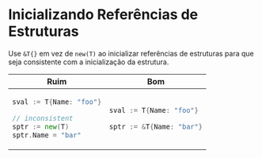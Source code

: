 # Inicializando Referências de Estruturas

Use `&T{}` em vez de `new(T)` ao inicializar referências de estruturas para que
seja consistente com a inicialização da estrutura.

<table>
<thead><tr><th>Ruim</th><th>Bom</th></tr></thead>
<tbody>
<tr><td>

```go
sval := T{Name: "foo"}

// inconsistent
sptr := new(T)
sptr.Name = "bar"
```

</td><td>

```go
sval := T{Name: "foo"}

sptr := &T{Name: "bar"}
```

</td></tr>
</tbody></table>
